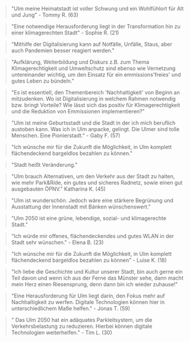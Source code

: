 > "Ulm meine Heimatstadt ist voller Schwung und ein Wohlfühlort für Alt und Jung" - Tommy R. (63)  
  
> "Eine notwendige Herausforderung liegt in der Transformation hin zu einer klimagerechten Stadt" - Sophie R. (21)  
  
> "Mithilfe der Digitalisierung kann auf Notfälle, Unfälle, Staus, aber auch Pandemien besser reagiert werden."   
  
> "Aufklärung, Weiterbildung und Diskurs z.B. zum Thema Klimagerechtigkeit und Umweltschutz sind ebenso wie Vernetzung untereinander wichtig, um den Einsatz für ein emmissions'freies' und gutes Leben zu bündeln."  
  
> "Es ist essentiell, den Themenbereich 'Nachhaltigkeit' von Beginn an mitzudenken. Wo ist Digitalisierung in welchem Rahmen notwendig bzw. bringt Vorteile? Wie lässt sich das positiv für Klimagerechtigkeit und die Reduktion von Emmissionen implementieren?"  
  
> "Ulm ist meine Geburtsstadt und die Stadt in der ich mich beruflich austoben kann. Was ich in Ulm anpacke, gelingt. Die Ulmer sind tolle Menschen. Eine Pionierstadt." - Gaby F. (57)  
  
> "Ich wünsche mir für die Zukunft die Möglichkeit, in Ulm komplett flächendeckend bargeldlos bezahlen zu können."  
  
> "Stadt heißt Veränderung."  
  
> "Ulm brauch Alternativen, um den Verkehr aus der Stadt zu halten, wie mehr Park&Ride, ein gutes und sicheres Radnetz, sowie einen gut ausgebauten ÖPNV." Katharina K. (45)  
  
> "Ulm ist wunderschön. Jedoch wäre eine stärkere Begrünung und Ausstattung der Innenstadt mit Bänken wünschenswert."  
  
> "Ulm 2050 ist eine grüne, lebendige, sozial- und klimagerechte Stadt."  
  
> "Ich würde mir offenes, flächendeckendes und gutes WLAN in der Stadt sehr wünschen." - Elena B. (23)   
  
> "Ich wünsche mir für die Zukunft die Möglichkeit, in Ulm komplett flächendeckend bargeldlos bezahlen zu können" - Luise K. (18)  
  
> "Ich liebe die Geschichte und Kultur unserer Stadt, bin auch gerne ein Teil davon und wenn ich aus der Ferne das Münster sehe, dann macht mein Herz einen Riesensprung, denn dann bin ich wieder zuhause!"  
  
> "Eine Herausforderung für Ulm liegt darin, den Fokus mehr auf Nachhaltigkeit zu werfen. Digitale Technologien können hier in unterschiedlichem Maße helfen." - Jonas T. (59)   
  
> " Das Ulm 2050 hat ein adäquates Parkleitsystem, um die Verkehrsbelastung zu reduzieren. Hierbei können digitale Technologien weiterhelfen." - Tim L. (30)   